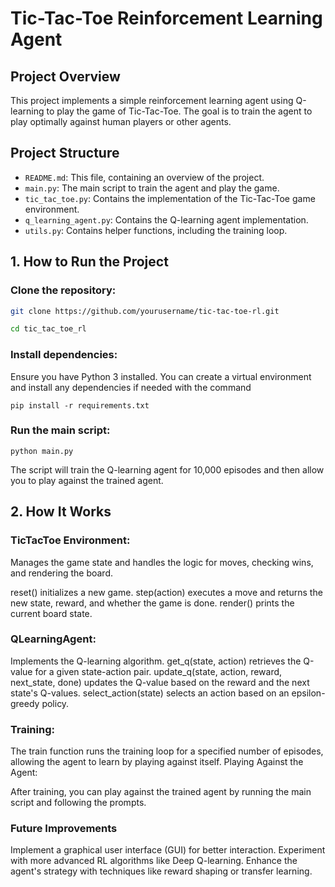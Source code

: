 # Tic-Tac-Toe Reinforcement Learning Agent

## Project Overview

This project implements a simple reinforcement learning agent using Q-learning to play the game of Tic-Tac-Toe. The goal is to train the agent to play optimally against human players or other agents.

## Project Structure

- `README.md`: This file, containing an overview of the project.
- `main.py`: The main script to train the agent and play the game.
- `tic_tac_toe.py`: Contains the implementation of the Tic-Tac-Toe game environment.
- `q_learning_agent.py`: Contains the Q-learning agent implementation.
- `utils.py`: Contains helper functions, including the training loop.

## 1. **How to Run the Project**

### Clone the repository:

   ```bash
   git clone https://github.com/yourusername/tic-tac-toe-rl.git

   cd tic_tac_toe_rl
   ```

### Install dependencies:
Ensure you have Python 3 installed. You can create a virtual environment and install any dependencies if needed with the command

```
pip install -r requirements.txt
```

### Run the main script:

    python main.py
    
The script will train the Q-learning agent for 10,000 episodes and then allow you to play against the trained agent.

## 2. How It Works

### TicTacToe Environment:

Manages the game state and handles the logic for moves, checking wins, and rendering the board.

reset() initializes a new game.
step(action) executes a move and returns the new state, reward, and whether the game is done.
render() prints the current board state.

### QLearningAgent:

Implements the Q-learning algorithm.
get_q(state, action) retrieves the Q-value for a given state-action pair.
update_q(state, action, reward, next_state, done) updates the Q-value based on the reward and the next state's Q-values.
select_action(state) selects an action based on an epsilon-greedy policy.

### Training:

The train function runs the training loop for a specified number of episodes, allowing the agent to learn by playing against itself.
Playing Against the Agent:

After training, you can play against the trained agent by running the main script and following the prompts.

### Future Improvements
Implement a graphical user interface (GUI) for better interaction.
Experiment with more advanced RL algorithms like Deep Q-learning.
Enhance the agent's strategy with techniques like reward shaping or transfer learning.
